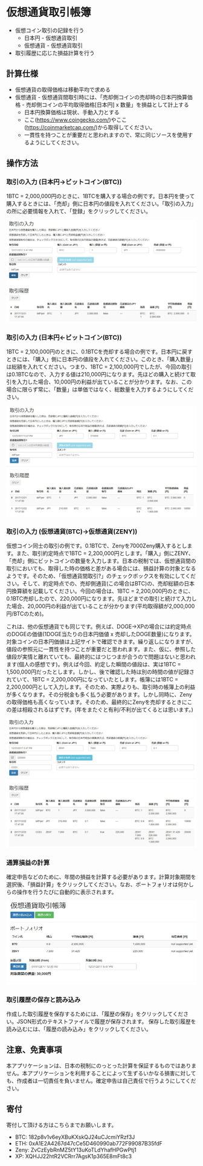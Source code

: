 # 仮想通貨取引帳簿
- 仮想コイン取引の記録を行う
	- 日本円 - 仮想通貨取引
	- 仮想通貨 - 仮想通貨取引
- 取引履歴に応じた損益計算を行う

## 計算仕様
- 仮想通貨の取得価格は移動平均で求める
- 仮想通貨 - 仮想通貨間取引時には、「売却側コインの売却時の日本円換算価格 - 売却側コインの平均取得価格[日本円] x 数量」を損益として計上する
	- 日本円換算価格は現状、手動入力とする
	- ここ(https://www.coingecko.com/)やここ(https://coinmarketcap.com/)から取得してください。
	- 一貫性を持つことが重要だと思われますので、常に同じソースを使用するようにしてください。

## 操作方法
### 取引の入力 (日本円→ビットコイン(BTC))
1BTC = 2,000,000円のときに、1BTCを購入する場合の例です。日本円を使って購入するときには、「売却」側に日本円の値段を入れてください。「取引の入力」の所に必要情報を入れて、「登録」をクリックしてください。

<img src="01_doc/input_buy_btc.jpg">

### 取引の入力 (日本円←ビットコイン(BTC))
1BTC = 2,100,000円のときに、0.1BTCを売却する場合の例です。日本円に戻すときには、「購入」側に日本円の値段を入れてください。このとき、「購入数量」は総額を入れてください。つまり、1BTC = 2,100,000円でしたが、今回の取引は0.1BTCなので、入力する値は210,000円になります。先ほどの購入と続けて取引を入力した場合、10,000円の利益が出ていることが分かります。なお、この場合に限らず常に、「数量」は単価ではなく、総数量を入力するようにしてください。

<img src="01_doc/input_sell_btc.jpg">

### 取引の入力 (仮想通貨(BTC)→仮想通貨(ZENY))
仮想コイン同士の取引の例です。0.1BTCで、Zenyを7000Zeny購入するとします。また、取引約定時点で1BTC = 2,200,000円とします。「購入」側にZENY、「売却」側にビットコインの数量を入力します。日本の税制では、仮想通貨間の取引においても、取得した時の価格と差がある場合には、損益計算の対象となるようです。そのため、「仮想通貨間取引?」のチェックボックスを有効にしてください。そして、約定時点での、売却側通貨(この場合はBTC)の、売却総額の日本円換算額を記載してください。今回の場合は、1BTC = 2,200,000円のときに、0.1BTC売却したので、220,000円になります。先ほどまでの取引と続けて入力した場合、20,000円の利益が出ていることが分かります(平均取得額が2,000,000円/BTCのため)。

これは、他の仮想通貨でも同じです。例えば、DOGE→XPの場合には約定時点のDOGEの価値(1DOGE当たりの日本円価値 x 売却したDOGE数量)になります。対象コインの日本円価値は上記サイトで確認できます。繰り返しになりますが、値段の参照元に一貫性を持つことが重要だと思われます。また、仮に、参照した値段が実情と離れていても、最終的にはつじつまが合うので問題はないと思われます(個人の感想です)。例えば今回、約定した瞬間の値段は、実は1BTC = 1,500,000円だったとします。しかし、後で確認した時は別の時間の値が記録されていて、1BTC = 2,200,000円になっていたとします。帳簿には1BTC = 2,200,000円として入力します。そのため、実際よりも、取引時の帳簿上の利益が多くなります。その分税金も多く払う必要があります。しかし同時に、Zenyの取得価格も高くなっています。そのため、最終的にZenyを売却するときにこの差は相殺されるはずです。(年をまたぐと有利/不利が出てくるとは思います。)

<img src="01_doc/input_btc_zeny.jpg">

### 通算損益の計算
確定申告などのために、年間の損益を計算する必要があります。計算対象期間を選択後、「損益計算」をクリックしてください。なお、ポートフォリオは何かしらの操作を行うたびに自動的に表示されます。

<img src="01_doc/profit.jpg">

### 取引履歴の保存と読み込み
作成した取引履歴を保存するためには、「履歴の保存」をクリックしてください。JSON形式のテキストファイルで履歴が保存されます。
保存した取引履歴を読み込むには、「履歴の読み込み」をクリックしてください。


## 注意、免責事項
本アプリケーションは、日本の税制にのっとった計算を保証するものではありません。本アプリケーションを利用することによって生ずるいかなる損害に対しても、作成者は一切責任を負いません。確定申告は自己責任で行うようにしてください。

## 寄付
寄付して頂ける方はこちらまでお願いします。

- BTC: 182p8v1v6eyXBuKXskQJ24uCJcmiYRzf3J
- ETH: 0xA1E2A4267d47cCe5D460990ab772F99087B35fdF
- Zeny: ZvCzEybRnMZ5tY13uKoTLdYhafHPGwPtj1
- XP: XQHJJ22htR2VCRrr7AgsK1p365E8mFt8c3
